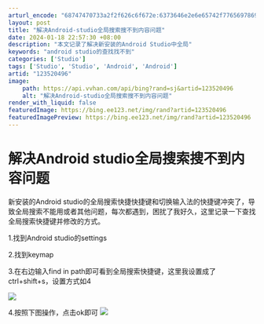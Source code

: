 ```yaml
---
arturl_encode: "68747470733a2f2f626c6f672e:6373646e2e6e65742f77656978696e5f34383536323639312f:61727469636c652f64657461696c732f313233353230343936"
layout: post
title: "解决Android-studio全局搜索搜不到内容问题"
date: 2024-01-18 22:57:30 +08:00
description: "本文记录了解决新安装的Android Studio中全局"
keywords: "android studio的查找找不到"
categories: ['Studio']
tags: ['Studio', 'Studio', 'Android', 'Android']
artid: "123520496"
image:
    path: https://api.vvhan.com/api/bing?rand=sj&artid=123520496
    alt: "解决Android-studio全局搜索搜不到内容问题"
render_with_liquid: false
featuredImage: https://bing.ee123.net/img/rand?artid=123520496
featuredImagePreview: https://bing.ee123.net/img/rand?artid=123520496
---
```


# 解决Android studio全局搜索搜不到内容问题

新安装的Android studio的全局搜索快捷快捷键和切换输入法的快捷键冲突了，导致全局搜索不能用或者其他问题，每次都遇到，困扰了我好久，这里记录一下查找全局搜索快捷键并修改的方式。

1.找到Android studio的settings

2.找到keymap

3.在右边输入find in path即可看到全局搜索快捷键，这里我设置成了ctrl+shift+s，设置方式如4

![](https://i-blog.csdnimg.cn/blog_migrate/4f57876d9ede8a34646e6635ba2f66c2.png)

4.按照下图操作，点击ok即可
![](https://i-blog.csdnimg.cn/blog_migrate/d112bfb05f59e788712a8b437ca285dc.png)